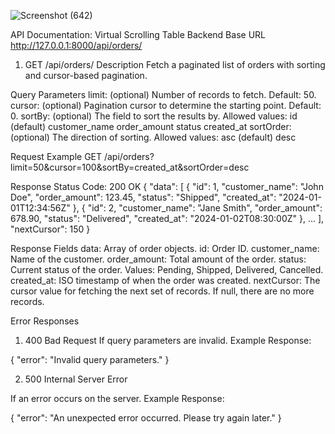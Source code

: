 ![Screenshot (642)](https://github.com/user-attachments/assets/d7a832b8-ebb2-4721-ab8c-a03d7b19a589)




API Documentation: Virtual Scrolling Table Backend
Base URL
http://127.0.0.1:8000/api/orders/

1. GET /api/orders/
Description
Fetch a paginated list of orders with sorting and cursor-based pagination.

Query Parameters
    limit: (optional) Number of records to fetch. Default: 50.
    cursor: (optional) Pagination cursor to determine the starting point. Default: 0.
    sortBy: (optional) The field to sort the results by. Allowed values:
        id (default)
        customer_name
        order_amount
        status
        created_at
    sortOrder: (optional) The direction of sorting. Allowed values:
    asc (default)
    desc


Request Example
GET /api/orders?limit=50&cursor=100&sortBy=created_at&sortOrder=desc


Response
Status Code: 200 OK
{
  "data": [
    {
      "id": 1,
      "customer_name": "John Doe",
      "order_amount": 123.45,
      "status": "Shipped",
      "created_at": "2024-01-01T12:34:56Z"
    },
    {
      "id": 2,
      "customer_name": "Jane Smith",
      "order_amount": 678.90,
      "status": "Delivered",
      "created_at": "2024-01-02T08:30:00Z"
    },
    ...
  ],
  "nextCursor": 150
}


Response Fields
  data: Array of order objects.
      id: Order ID.
      customer_name: Name of the customer.
      order_amount: Total amount of the order.
      status: Current status of the order. Values: Pending, Shipped, Delivered, Cancelled.
      created_at: ISO timestamp of when the order was created.
  nextCursor: The cursor value for fetching the next set of records. If null, there are no more records.


Error Responses
1. 400 Bad Request
  If query parameters are invalid.
  Example Response:
  
  {
    "error": "Invalid query parameters."
  }
  
2. 500 Internal Server Error
  
  If an error occurs on the server.
  Example Response:
  
  {
    "error": "An unexpected error occurred. Please try again later."
  }
